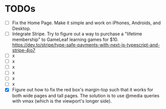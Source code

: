 # TODOs
- [ ] Fix the Home Page. Make it simple and work on iPhones, Androids, and Desktop.
- [ ] Integrate Stripe. Try to figure out a way to purchase a "lifetime membership" to GameLeaf learning games for $10. https://dev.to/stripe/type-safe-payments-with-next-js-typescript-and-stripe-4jo7
- [ ] x
- [ ] x
- [ ] x
- [ ] x
- [ ] x
- [ ] x
- [x] Figure out how to fix the red box's margin-top such that it works for both wide pages and tall pages. The solution is to use @media queries with vmax (which is the viewport's longer side).